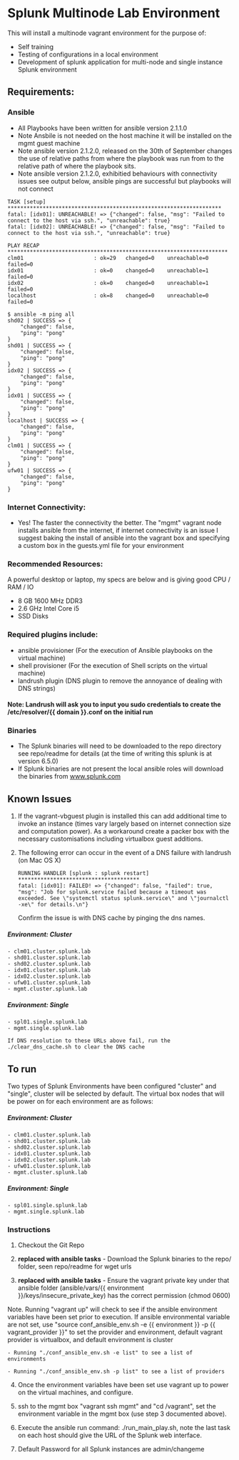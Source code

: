 # Splunk Multinode Lab Environment #

This will install a multinode vagrant environment for the purpose of:

- Self training
- Testing of configurations in a local environment
- Development of splunk application for multi-node and single instance Splunk environment

## Requirements: ##

### Ansible ###
- All Playbooks have been written for ansible version 2.1.1.0
- Note Ansbile is not needed on the host machine it will be installed on the mgmt guest machine
- Note ansible version 2.1.2.0, released on the 30th of September changes the use of relative paths from where the playbook was run from to the relative path of where the playbook sits.
- Note ansible version 2.1.2.0, exhibitied behaviours with connectivity issues see output below, ansible pings are successful but playbooks will not connect

```
TASK [setup] *******************************************************************
fatal: [idx01]: UNREACHABLE! => {"changed": false, "msg": "Failed to connect to the host via ssh.", "unreachable": true}
fatal: [idx02]: UNREACHABLE! => {"changed": false, "msg": "Failed to connect to the host via ssh.", "unreachable": true}

PLAY RECAP *********************************************************************
clm01                      : ok=29   changed=0    unreachable=0    failed=0
idx01                      : ok=0    changed=0    unreachable=1    failed=0
idx02                      : ok=0    changed=0    unreachable=1    failed=0
localhost                  : ok=8    changed=0    unreachable=0    failed=0
```

```
$ ansible -m ping all
shd02 | SUCCESS => {
    "changed": false,
    "ping": "pong"
}
shd01 | SUCCESS => {
    "changed": false,
    "ping": "pong"
}
idx02 | SUCCESS => {
    "changed": false,
    "ping": "pong"
}
idx01 | SUCCESS => {
    "changed": false,
    "ping": "pong"
}
localhost | SUCCESS => {
    "changed": false,
    "ping": "pong"
}
clm01 | SUCCESS => {
    "changed": false,
    "ping": "pong"
}
ufw01 | SUCCESS => {
    "changed": false,
    "ping": "pong"
}
```

### Internet Connectivity: ###
- Yes! The faster the connectivity the better. The "mgmt" vagrant node installs ansible from the internet, if internet connectivity is an issue I suggest baking the install of ansible into the vagrant box and specifying a custom box in the guests.yml file for your environment

### Recommended Resources: ###
A powerful desktop or laptop, my specs are below and is giving good CPU / RAM / IO

- 8 GB 1600 MHz DDR3
- 2.6 GHz Intel Core i5
- SSD Disks

### Required plugins include: ###
- ansible provisioner   (For the execution of Ansible playbooks on the virtual machine)
- shell provisioner     (For the execution of Shell scripts on the virtual machine)
- landrush plugin       (DNS plugin to remove the annoyance of dealing with DNS strings)

#### __Note: Landrush will ask you to input you sudo credentials to create the /etc/resolver/{{ domain }}.conf on the initial run__ ####

### Binaries ###

- The Splunk binaries will need to be downloaded to the repo directory see repo/readme for details (at the time of writing this splunk is at version 6.5.0)
- If Splunk binaries are not present the local ansible roles will download the binaries from www.splunk.com

## Known Issues ##
1. If the vagrant-vbguest plugin is installed this can add additional time to invoke an instance (times vary largely based on internet connection size and computation power). As a workaround create a packer box with the necessary customisations including virtualbox guest additions.

2. The following error can occur in the event of a DNS failure with landrush (on Mac OS X)

    ```
    RUNNING HANDLER [splunk : splunk restart] **************************************
    fatal: [idx01]: FAILED! => {"changed": false, "failed": true, "msg": "Job for splunk.service failed because a timeout was exceeded. See \"systemctl status splunk.service\" and \"journalctl -xe\" for details.\n"}
    ```

    Confirm the issue is with DNS cache by pinging the dns names.

##### __Environment: Cluster__ #####

    - clm01.cluster.splunk.lab
    - shd01.cluster.splunk.lab
    - shd02.cluster.splunk.lab
    - idx01.cluster.splunk.lab
    - idx02.cluster.splunk.lab
    - ufw01.cluster.splunk.lab
    - mgmt.cluster.splunk.lab

##### __Environment: Single__ #####

    - spl01.single.splunk.lab
    - mgmt.single.splunk.lab

    If DNS resolution to these URLs above fail, run the ./clear_dns_cache.sh to clear the DNS cache

## To run ##

Two types of Splunk Environments have been configured "cluster" and "single", cluster will be selected by default.  The virtual box nodes that will be power on for each environment are as follows:

##### __Environment: Cluster__ #####

    - clm01.cluster.splunk.lab
    - shd01.cluster.splunk.lab
    - shd02.cluster.splunk.lab
    - idx01.cluster.splunk.lab
    - idx02.cluster.splunk.lab
    - ufw01.cluster.splunk.lab
    - mgmt.cluster.splunk.lab

##### __Environment: Single__ #####

    - spl01.single.splunk.lab
    - mgmt.single.splunk.lab

### Instructions ###

1. Checkout the Git Repo

2. __replaced with ansible tasks__ - Download the Splunk binaries to the repo/ folder, seen repo/readme for wget urls

3. __replaced with ansible tasks__ - Ensure the vagrant private key under that ansible folder (ansible/vars/{{ environment }}/keys/insecure_private_key) has the correct permission (chmod 0600)

  Note. Running "vagrant up" will check to see if the ansible environment variables have been set prior to execution. If ansible environmental variable are not set, use "source conf_ansible_env.sh -e {{ environment }} -p {{ vagrant_provider }}" to set the provider and environment, default vagrant provider is virtualbox, and default environment is cluster

    - Running "./conf_ansible_env.sh -e list" to see a list of environments

    - Running "./conf_ansible_env.sh -p list" to see a list of providers

4. Once the environment variables have been set use vagrant up to power on the virtual machines, and configure.

5. ssh to the mgmt box "vagrant ssh mgmt" and "cd /vagrant", set the environment variable in the mgmt box (use step 3 documented above).

6. Execute the ansible run command: ./run_main_play.sh, note the last task on each host should give the URL of the Splunk web interface.

7. Default Password for all Splunk instances are admin/changeme
